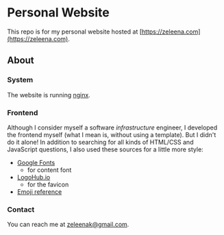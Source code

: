 # Personal Website

This repo is for my personal website hosted at [https://zeleena.com](https://zeleena.com).

## About

### System

The website is running [nginx](https://www.nginx.com/).

### Frontend

Although I consider myself a software _infrastructure_ engineer, I developed the frontend myself (what I mean is, without using a template). But I didn't do it alone! In addition to searching for all kinds of HTML/CSS and JavaScript questions, I also used these sources for a little more style:
* [Google Fonts](https://fonts.google.com/)
  * for content font
* [LogoHub.io](https://logohub.io/)
  * for the favicon
* [Emoji reference](https://www.w3schools.com/charsets/ref_emoji.asp)

### Contact

You can reach me at [zeleenak@gmail.com](mailto:zeleenak@gmail.com).
